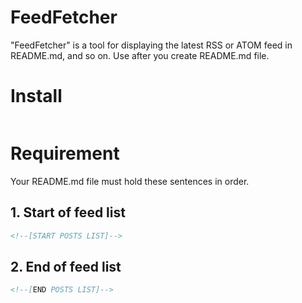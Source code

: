 # FeedFetcher
"FeedFetcher" is a tool for displaying the latest RSS or ATOM feed in README.md, and so on.
Use after you create README.md file.

# Install
```dos

```

# Requirement
Your README.md file must hold these sentences in order.

## 1. Start of feed list
```md
<!--[START POSTS LIST]-->
```

## 2. End of feed list
```md
<!--[END POSTS LIST]-->
```
